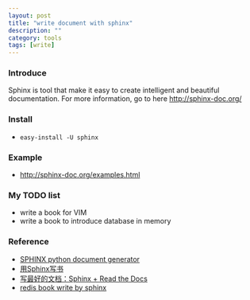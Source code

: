 ```yaml
---
layout: post
title: "write document with sphinx"
description: ""
category: tools 
tags: [write]
---
```


### Introduce
Sphinx is tool that make it easy to create intelligent and beautiful documentation.
For more information, go to here <http://sphinx-doc.org/>

### Install
* `easy-install -U sphinx`

### Example
* <http://sphinx-doc.org/examples.html>

### My TODO list
* write a book for VIM
* write a book to introduce database in memory

### Reference
* [SPHINX python document generator](http://sphinx-doc.org/)
* [用Sphinx写书](http://hyry.dip.jp/tech/book/page/sphinx/setup.html)
* [写最好的文档：Sphinx + Read the Docs](http://avnpc.com/pages/writing-best-documentation-by-sphinx-github-readthedocs)
* [redis book write by sphinx](https://github.com/huangz1990/redisbook/)

